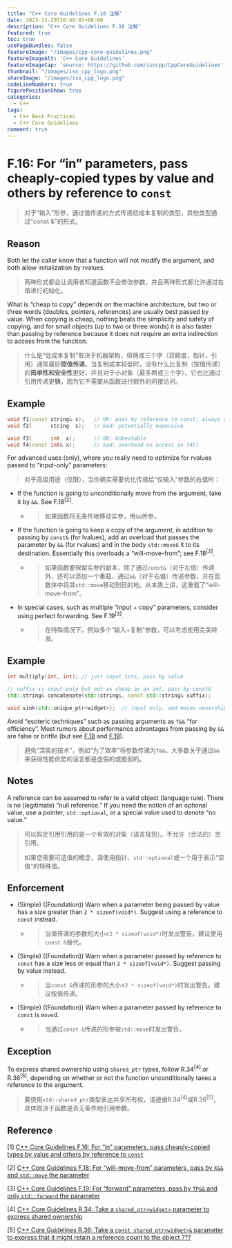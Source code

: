 ```yaml
---
title: "C++ Core Guidelines F.16 注解"
date: 2023-11-20T20:40:07+08:00
description: "C++ Core Guidelines F.16 注解"
featured: true
toc: true
usePageBundles: false
featureImage: "/images/cpp-core-guidelines.png"
featureImageAlt: 'C++ Core Guidelines'
featureImageCap: 'source: https://github.com/isocpp/CppCoreGuidelines'
thumbnail: "/images/iso_cpp_logo.png"
shareImage: "/images/iso_cpp_logo.png"
codeLineNumbers: true
figurePositionShow: true
categories:
  - C++
tags:
  - C++ Best Practices
  - C++ Core Guidelines
comment: true
---
```


# F.16: For “in” parameters, pass cheaply-copied types by value and others by reference to `const`

>对于“输入”形参，通过值传递的方式传递低成本复制的类型，其他类型通过“const &”的形式。

## Reason

Both let the caller know that a function will not modify the argument, and both allow initialization by rvalues.

>两种形式都会让调用者知道函数不会修改参数，并且两种形式都允许通过右值进行初始化。

What is “cheap to copy” depends on the machine architecture, but two or three words (doubles, pointers, references) are usually best passed by value. When copying is cheap, nothing beats the simplicity and safety of copying, and for small objects (up to two or three words) it is also faster than passing by reference because it does not require an extra indirection to access from the function.

>什么是“低成本复制”取决于机器架构，但两或三个字（双精度，指针，引用）通常最好**按值传递**。当复制成本较低时，没有什么比复制（按值传递）的**简单性和安全性**更好，并且对于小对象（最多两或三个字），它也比通过引用传递更**快**，因为它不需要从函数进行额外的间接访问。

## Example

```c++
void f1(const string& s);	// OK: pass by reference to const; always cheap
void f2(	  string  s);	// bad: potentially expensive

void f3(	  int  x);		// OK: Unbeatable
void f4(const int& x);		// bad: overhead on access in f4()
```

For advanced uses (only), where you really need to optimize for rvalues passed to “input-only” parameters:

> 对于高级用途（仅限），当你确实需要优化传递给“仅输入”参数的右值时：

- If the function is going to unconditionally move from the argument, take it by `&&`. See F.18<sup>[2]</sup>.

  - > 如果函数将无条件地移动实参，用`&&`传参。

- If the function is going to keep a copy of the argument, in addition to passing by `const&` (for lvalues), add an overload that passes the parameter by `&&` (for rvalues) and in the body `std::move`s it to its destination. Essentially this overloads a “will-move-from”; see F.18<sup>[2]</sup>.

  - > 如果函数要保留实参的副本，除了通过`const&`（对于左值）传递外，还可以添加一个重载，通过`&&`（对于右值）传递参数，并在函数体中将其`std::move`移动到目的地。从本质上讲，这重载了“will-move-from”。

- In special cases, such as multiple “input + copy” parameters, consider using perfect forwarding. See F.19<sup>[3]</sup>.

  - >在特殊情况下，例如多个“输入+复制”参数，可以考虑使用完美转发。

## Example

```c++
int multiply(int, int); // just input ints, pass by value

// suffix is input-only but not as cheap as an int, pass by const&
std::string& concatenate(std::string&, const std::string& suffix);

void sink(std::unique_ptr<widget>);  // input only, and moves ownership of the widget
```

Avoid “esoteric techniques” such as passing arguments as `T&&` “for efficiency”. Most rumors about performance advantages from passing by `&&` are false or brittle (but see [F.18](https://isocpp.github.io/CppCoreGuidelines/CppCoreGuidelines#Rf-consume) and [F.19](https://isocpp.github.io/CppCoreGuidelines/CppCoreGuidelines#Rf-forward)).

> 避免“深奥的技术”，例如“为了效率”将参数传递为`T&&`。大多数关于通过`&&`来获得性能优势的谣言都是虚假的或脆弱的。

## Notes

A reference can be assumed to refer to a valid object (language rule). There is no (legitimate) “null reference.” If you need the notion of an optional value, use a pointer, `std::optional`, or a special value used to denote “no value.”

>可以假定引用引用的是一个有效的对象（语言规则）。不允许（合法的）空引用。
>
>如果您需要可选值的概念，请使用指针、`std::optional`或一个用于表示“空值”的特殊值。

## Enforcement

- (Simple) ((Foundation)) Warn when a parameter being passed by value has a size greater than `2 * sizeof(void*)`. Suggest using a reference to `const` instead.

  - >当值传递的参数的大小≥`2 * sizeof(void*)`时发出警告，建议使用`const &`替代。

- (Simple) ((Foundation)) Warn when a parameter passed by reference to `const` has a size less or equal than `2 * sizeof(void*)`. Suggest passing by value instead.

  - >当`const &`传递的形参的大小≤`2 * sizeof(void*)`时发出警告。建议按值传递。

- (Simple) ((Foundation)) Warn when a parameter passed by reference to `const` is `move`d.

  - >当通过`const &`传递的形参被`std::move`时发出警告。

## Exception

To express shared ownership using `shared_ptr` types, follow R.34<sup>[4]</sup> or R.36<sup>[5]</sup>, depending on whether or not the function unconditionally takes a reference to the argument.

>要使用`std::shared_ptr`类型表达共享所有权，请遵循R.34<sup>[4]</sup>或R.36<sup>[5]</sup>，具体取决于函数是否无条件地引用参数。

## Reference

[1] [C++ Core Guidelines F.16: For “in” parameters, pass cheaply-copied types by value and others by reference to `const`](/post/cpp-core-guidelines-f-16.md)

[2] [C++ Core Guidelines F.18: For “will-move-from” parameters, pass by `X&&` and `std::move` the parameter](/post/cpp-core-guidelines-f-18.md)

[3] [C++ Core Guidelines F.19: For “forward” parameters, pass by `TP&&` and only `std::forward` the parameter](/post/cpp-core-guidelines-f-19.md)

[4] [C++ Core Guidelines R.34: Take a `shared_ptr<widget>` parameter to express shared ownership](/post/cpp-core-guidelines-r-34.md)

[5] [C++ Core Guidelines R.36: Take a `const shared_ptr<widget>&` parameter to express that it might retain a reference count to the object ???](/post/cpp-core-guidelines-r-36.md)

